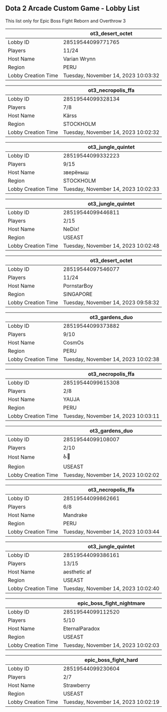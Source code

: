 ## Dota 2 Arcade Custom Game - Lobby List

This list only for Epic Boss Fight Reborn and Overthrow 3

|  | ot3_desert_octet |
| ------ | ------ |
| Lobby ID | 28519544099771765 |
| Players | 11/24 |
| Host Name | Varian Wrynn |
| Region | PERU |
| Lobby Creation Time | Tuesday, November 14, 2023 10:03:32 |


|  | ot3_necropolis_ffa |
| ------ | ------ |
| Lobby ID | 28519544099328134 |
| Players | 7/8 |
| Host Name | Kärss |
| Region | STOCKHOLM |
| Lobby Creation Time | Tuesday, November 14, 2023 10:02:32 |


|  | ot3_jungle_quintet |
| ------ | ------ |
| Lobby ID | 28519544099332223 |
| Players | 9/15 |
| Host Name | зверёныш |
| Region | STOCKHOLM |
| Lobby Creation Time | Tuesday, November 14, 2023 10:02:33 |


|  | ot3_jungle_quintet |
| ------ | ------ |
| Lobby ID | 28519544099446811 |
| Players | 2/15 |
| Host Name | NeDix! |
| Region | USEAST |
| Lobby Creation Time | Tuesday, November 14, 2023 10:02:48 |


|  | ot3_desert_octet |
| ------ | ------ |
| Lobby ID | 28519544097546077 |
| Players | 11/24 |
| Host Name | PornstarBoy |
| Region | SINGAPORE |
| Lobby Creation Time | Tuesday, November 14, 2023 09:58:32 |


|  | ot3_gardens_duo |
| ------ | ------ |
| Lobby ID | 28519544099373882 |
| Players | 9/10 |
| Host Name | CosmOs |
| Region | PERU |
| Lobby Creation Time | Tuesday, November 14, 2023 10:02:38 |


|  | ot3_necropolis_ffa |
| ------ | ------ |
| Lobby ID | 28519544099615308 |
| Players | 2/8 |
| Host Name | YAUJA |
| Region | PERU |
| Lobby Creation Time | Tuesday, November 14, 2023 10:03:11 |


|  | ot3_gardens_duo |
| ------ | ------ |
| Lobby ID | 28519544099108007 |
| Players | 2/10 |
| Host Name | ♿🧠 |
| Region | USEAST |
| Lobby Creation Time | Tuesday, November 14, 2023 10:02:02 |


|  | ot3_necropolis_ffa |
| ------ | ------ |
| Lobby ID | 28519544099862661 |
| Players | 6/8 |
| Host Name | Mandrake |
| Region | PERU |
| Lobby Creation Time | Tuesday, November 14, 2023 10:03:44 |


|  | ot3_jungle_quintet |
| ------ | ------ |
| Lobby ID | 28519544099386161 |
| Players | 13/15 |
| Host Name | aesthetic af |
| Region | USEAST |
| Lobby Creation Time | Tuesday, November 14, 2023 10:02:40 |


|  | epic_boss_fight_nightmare |
| ------ | ------ |
| Lobby ID | 28519544099112520 |
| Players | 5/10 |
| Host Name | EternalParadox |
| Region | USEAST |
| Lobby Creation Time | Tuesday, November 14, 2023 10:02:03 |


|  | epic_boss_fight_hard |
| ------ | ------ |
| Lobby ID | 28519544099230604 |
| Players | 2/7 |
| Host Name | Strawberry |
| Region | USEAST |
| Lobby Creation Time | Tuesday, November 14, 2023 10:02:19 |


